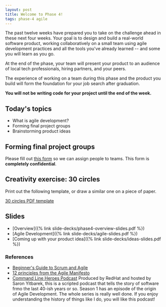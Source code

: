 ```yaml
---
layout: post
title: Welcome to Phase 4!
tags: phase-4 agile
---
```


The past twelve weeks have prepared you to take on the challenge ahead in these next four weeks. Your goal is to design and build a real-world software product, working collaboratively on a small team using agile development practices and all the tools you've already learned -- and some you will learn as you go.

At the end of the phase, your team will present your product to an audience of local tech professionals, hiring partners, and your peers.

The experience of working on a team during this phase and the product you build will form the foundation for your job search after graduation.

**You will not be writing code for your project until the end of the week.**

## Today's topics

- What is agile development?
- Forming final project groups
- Brainstorming product ideas

## Forming final project groups

Please fill out [this form](https://forms.gle/s1DfRynUwUVq2AwN9) so we can assign people to teams. This form is **completely confidential**.

## Creativity exercise: 30 circles

Print out the following template, or draw a similar one on a piece of paper.

[30 circles PDF template](https://new-ideo-com.s3.amazonaws.com/assets/files/pdfs/30_circles_template.pdf)


## Slides

- [Overview]({% link slide-decks/phase4-overview-slides.pdf %})
- [Agile Development]({% link slide-decks/agile-slides.pdf  %})
- [Coming up with your product idea]({% link slide-decks/ideas-slides.pdf %})

### References

- [Beginner's Guide to Scrum and Agile](https://blog.trello.com/beginners-guide-scrum-and-agile-project-management)
- [12 principles from the Agile Manifesto](https://www.agilealliance.org/agile101/12-principles-behind-the-agile-manifesto/)
- [Command Line Heroes Podcast](https://www.redhat.com/en/command-line-heroes) Produced by RedHat and hosted by Saron Yitbarek, this is a scripted podcast that tells the story of software frmo the last 40-ish years or so. Season 1 has an episode of the origin of Agile Development. The whole series is really well done. If you enjoy understanding the history of things like I do, you will like this podcast!
